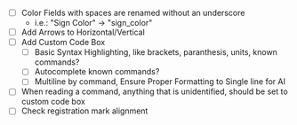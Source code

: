 - [ ] Color Fields with spaces are renamed without an underscore
  - i.e.: "Sign Color" -> "sign_color"
- [ ] Add Arrows to Horizontal/Vertical
- [ ] Add Custom Code Box
  - [ ] Basic Syntax Highlighting, like brackets, paranthesis, units, known commands?
  - [ ] Autocomplete known commands?
  - [ ] Multiline by command, Ensure Proper Formatting to Single line for AI
- [ ] When reading a command, anything that is unidentified, should be set to custom code box
- [ ] Check registration mark alignment
